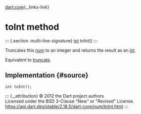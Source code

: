 [dart:core](../../dart-core/dart-core-library){._links-link}

toInt method
============

::: {.section .multi-line-signature}
[int](../int-class) toInt()
:::

Truncates this [num](../num-class) to an integer and returns the result
as an [int](../int-class).

Equivalent to [truncate](truncate).

Implementation {#source}
--------------

``` {.language-dart data-language="dart"}
int toInt();
```

::: {._attribution}
© 2012 the Dart project authors\
Licensed under the BSD 3-Clause \"New\" or \"Revised\" License.\
<https://api.dart.dev/stable/2.18.5/dart-core/num/toInt.html>
:::

